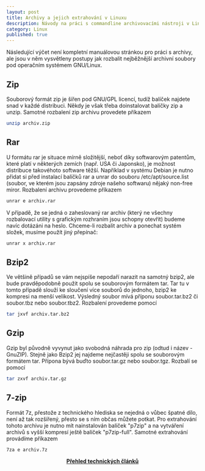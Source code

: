 ```yaml
---
layout: post
title: Archivy a jejich extrahování v Linuxu
description: Návody na práci s commandline archivovacími nástroji v Linuxu.
category: Linux
published: true
---
```


Následující výčet není kompletní manuálovou stránkou pro práci s archivy, ale jsou v něm vysvětleny postupy jak rozbalit nejběžnější archivní soubory pod operačním systémem GNU/Linux.

## Zip

Souborový formát zip je šířen pod GNU/GPL licencí, tudíž balíček najdete snad v každé distribuci. Někdy je však třeba doinstalovat balíčky zip a unzip. Samotné rozbalení zip archivu provedete příkazem

```bash
unzip archiv.zip
```

## Rar

U formátu rar je situace mírně složitější, neboť díky softwarovým patentům, které platí v některých zemích (např. USA či Japonsko), je možnost distribuce takovéhoto software těžší. Například v systému Debian je nutno přidat si před instalací balíčků rar a unrar do souboru /etc/apt/source.list (soubor, ve kterém jsou zapsány zdroje našeho softwaru) nějaký non-free miror. Rozbalení archivu provedeme příkazem

```bash
unrar e archiv.rar
```

V případě, že se jedná o zaheslovaný rar archiv (který ne všechny rozbalovací utility s grafickým rozhraním jsou schopny otevřít) budeme navíc dotázáni na heslo. Chceme-li rozbalit archiv a ponechat systém složek, musíme použít jiný přepínač:

```bash
unrar x archiv.rar
```

## Bzip2

Ve většině případů se vám nejspíše nepodaří narazit na samotný bzip2, ale bude pravděpodobně použit spolu se souborovým formátem tar. Tar tu v tomto případě slouží ke sloučení více souborů do jednoho, bzip2 ke kompresi na menší velikost. Výsledný soubor mívá příponu soubor.tar.bz2 či soubor.tbz nebo soubor.tbz2. Rozbalení provedeme pomocí

```bash
tar jxvf archiv.tar.bz2
```

## Gzip

Gzip byl původně vyvynut jako svobodná náhrada pro zip (odtud i název - GnuZIP). Stejně jako Bzip2 jej najdeme nejčastěji spolu se souborovým formátem tar. Přípona bývá buďto soubor.tar.gz nebo soubor.tgz. Rozbalí se pomocí

```bash
tar zxvf archiv.tar.gz
```

## 7-zip

Formát 7z, přestože z technického hlediska se nejedná o vůbec špatné dílo, není až tak rozšířený, přesto se s ním občas můžete potkat. Pro extrahování tohoto archivu je nutno mít nainstalován balíček "p7zip" a na vytváření archivů s vyšší kompresí ještě balíček "p7zip-full". Samotné extrahování provádíme příkazem

```bash
7za e archiv.7z
```

<center><b><a href="../">Přehled technických článků</a></b></center>
